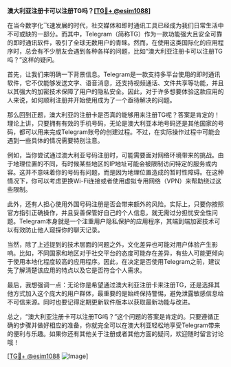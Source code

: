 **澳大利亚注册卡可以注册TG吗？[[TG💪+ @esim1088](https://t.me/s/esim1088)]**

在当今数字化飞速发展的时代，社交媒体和即时通讯工具已经成为我们日常生活中不可或缺的一部分。而其中，Telegram（简称TG）作为一款功能强大且安全可靠的即时通讯软件，吸引了全球无数用户的青睐。然而，在使用这类国际化的应用程序时，总会有不少朋友会遇到各种各样的问题，比如“澳大利亚注册卡可以注册TG吗？”这样的疑问。

首先，让我们来明确一下背景信息。Telegram是一款支持多平台使用的即时通讯软件，它不仅能够发送文字、语音消息，还支持视频通话、文件共享等功能，并且以其强大的加密技术保障了用户的隐私安全。因此，对于许多想要体验这款应用的人来说，如何顺利注册并开始使用成为了一个亟待解决的问题。

那么回到正题，澳大利亚的注册卡是否真的能够用来注册TG呢？答案是肯定的！理论上讲，只要拥有有效的手机号码，无论是澳大利亚本地号码还是其他国家的号码，都可以用来完成Telegram账号的创建过程。不过，在实际操作过程中可能会遇到一些具体的情况需要特别注意。

例如，当你尝试通过澳大利亚号码注册时，可能需要面对网络环境带来的挑战。由于地理位置的不同，有时候某些地区的IP地址可能会被限制访问特定的服务或内容。这并不意味着你的号码有问题，而是因为地理位置造成的暂时性障碍。在这种情况下，你可以考虑更换Wi-Fi连接或者使用虚拟专用网络（VPN）来帮助绕过这些限制。

此外，还有人担心使用外国号码注册是否会带来额外的风险。实际上，只要你按照官方指引正确操作，并且妥善保管好自己的个人信息，就无需过分担忧安全性问题。Telegram本身就是一个注重用户隐私保护的应用程序，其端到端加密技术可以有效防止他人窥探你的聊天记录。

当然，除了上述提到的技术层面的问题之外，文化差异也可能对用户体验产生影响。比如，不同国家和地区对于社交平台的态度可能存在差异，有些人可能更倾向于使用本地化程度较高的应用程序。因此，在决定是否使用Telegram之前，建议先了解清楚该应用的特点以及它是否符合个人需求。

最后，我想强调一点：无论你是希望通过澳大利亚注册卡来注册TG，还是选择其他方式加入这个庞大的用户群体，最重要的是始终保持警惕，避免泄露敏感信息给不可信来源。同时也要记得定期更新软件版本以获取最新功能与改进。

总之，“澳大利亚注册卡可以注册TG吗？”这个问题的答案是肯定的。只要遵循正确的步骤并做好相应的准备，你就完全可以在澳大利亚轻松地享受Telegram带来的便利与乐趣。如果你还有其他关于注册或者其他方面的疑问，欢迎随时留言讨论哦！

[[TG💪+ @esim1088](https://t.me/s/esim1088) ![Image](https://i.postimg.cc/4NQfJmqS/Snipaste-2025-05-13-00-14-12.png)]